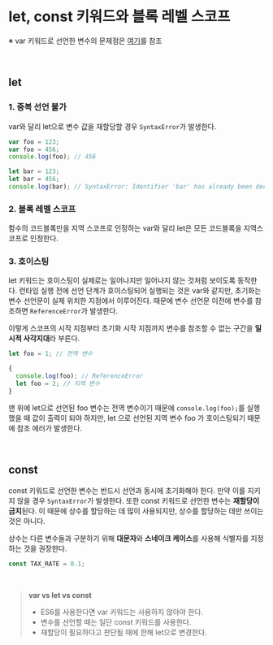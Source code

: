 # let, const 키워드와 블록 레벨 스코프
※ var 키워드로 선언한 변수의 문제점은 [여기](https://github.com/heejinna/TIL/blob/main/JavaScript/variables.md#var-%ED%82%A4%EC%9B%8C%EB%93%9C%EB%A1%9C-%EC%84%A0%EC%96%B8%ED%95%9C-%EB%B3%80%EC%88%98%EC%9D%98-%EB%AC%B8%EC%A0%9C%EC%A0%90)를 참조

<br>

## let
### 1. 중복 선언 불가
var와 달리 let으로 변수 값을 재할당할 경우 `SyntaxError`가 발생한다.

```js
var foo = 123;
var foo = 456;
console.log(foo); // 456

let bar = 123;
let bar = 456;
console.log(bar); // SyntaxError: Identifier 'bar' has already been declared
```

### 2. 블록 레벨 스코프
함수의 코드블록만을 지역 스코프로 인정하는 var와 달리 let은 모든 코드블록을 지역스코프로 인정한다.


### 3. 호이스팅
let 키워드는 호이스팅이 실제로는 일어나지만 일어나지 않는 것처럼 보이도록 동작한다. 런타임 실행 전에 선언 단계가 호이스팅되어 실행되는 것은 var와 같지만, 초기화는 변수 선언문이 실제 위치한 지점에서 이루어진다. 때문에 변수 선언문 이전에 변수를 참조하면 `ReferenceError`가 발생한다.

이렇게 스코프의 시작 지점부터 초기화 시작 지점까지 변수를 참조할 수 없는 구간을 **일시적 사각지대**라 부른다.

```js
let foo = 1; // 전역 변수

{
  console.log(foo); // ReferenceError
  let foo = 2; // 지역 변수
}
```

맨 위에 let으로 선언된 foo 변수는 전역 변수이기 때문에 `console.log(foo);`를 실행했을 때 값이 출력이 되야 하지만, let 으로 선언된 지역 변수 foo 가 호이스팅되기 때문에 참조 에러가 발생한다.

<br>

## const
const 키워드로 선언한 변수는 반드시 선언과 동시에 초기화해야 한다. 만약 이를 지키지 않을 경우 `SyntaxError`가 발생한다. 또한 const 키워드로 선언한 변수는 **재할당이 금지**된다. 이 때문에 상수를 할당하는 데 많이 사용되지만, 상수를 할당하는 데만 쓰이는 것은 아니다.

상수는 다른 변수들과 구분하기 위해 **대문자**와 **스네이크 케이스**를 사용해 식별자를 지정하는 것을 권장한다.

```js
const TAX_RATE = 0.1;
```

<br>

> **var vs let vs const**
> 
> - ES6를 사용한다면 var 키워드는 사용하지 않아야 한다.
> - 변수를 선언할 때는 일단 const 키워드를 사용한다.
> - 재할당이 필요하다고 판단될 때에 한해 let으로 변경한다.



